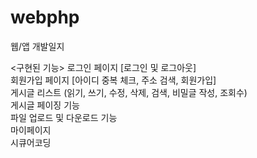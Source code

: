 # webphp
웹/앱 개발일지

<구현된 기능>
로그인 페이지 [로그인 및 로그아웃]
<br>
회원가입 페이지 [아이디 중복 체크, 주소 검색, 회원가입]
<br>
게시글 리스트 (읽기, 쓰기, 수정, 삭제, 검색, 비밀글 작성, 조회수)
<br>
게시글 페이징 기능
<br>
파일 업로드 및 다운로드 기능
<br>
마이페이지
<br>
시큐어코딩